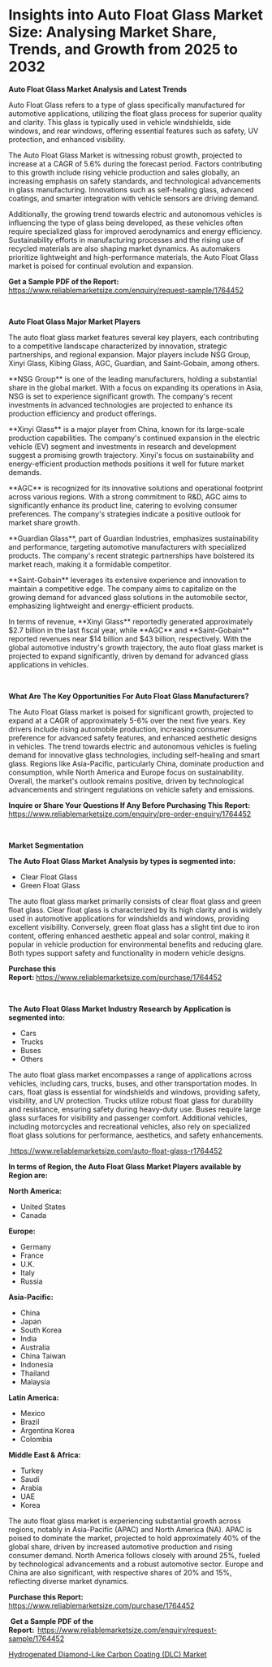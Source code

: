 <p><h1>Insights into Auto Float Glass Market Size: Analysing Market Share, Trends, and Growth from 2025 to 2032</h1></p><p><strong>Auto Float Glass Market Analysis and Latest Trends</strong></p>
<p><p>Auto Float Glass refers to a type of glass specifically manufactured for automotive applications, utilizing the float glass process for superior quality and clarity. This glass is typically used in vehicle windshields, side windows, and rear windows, offering essential features such as safety, UV protection, and enhanced visibility.</p><p>The Auto Float Glass Market is witnessing robust growth, projected to increase at a CAGR of 5.6% during the forecast period. Factors contributing to this growth include rising vehicle production and sales globally, an increasing emphasis on safety standards, and technological advancements in glass manufacturing. Innovations such as self-healing glass, advanced coatings, and smarter integration with vehicle sensors are driving demand.</p><p>Additionally, the growing trend towards electric and autonomous vehicles is influencing the type of glass being developed, as these vehicles often require specialized glass for improved aerodynamics and energy efficiency. Sustainability efforts in manufacturing processes and the rising use of recycled materials are also shaping market dynamics. As automakers prioritize lightweight and high-performance materials, the Auto Float Glass market is poised for continual evolution and expansion.</p></p>
<p><strong>Get a Sample PDF of the Report:&nbsp;</strong> <a href="https://www.reliablemarketsize.com/enquiry/request-sample/1764452?utm_campaign=3537&utm_medium=2&utm_source=Github&utm_content=ia&utm_term=03042025&utm_id=auto-float-glass">https://www.reliablemarketsize.com/enquiry/request-sample/1764452</a></p>
<p>&nbsp;</p>
<p><strong>Auto Float Glass Major Market Players</strong></p>
<p><p>The auto float glass market features several key players, each contributing to a competitive landscape characterized by innovation, strategic partnerships, and regional expansion. Major players include NSG Group, Xinyi Glass, Kibing Glass, AGC, Guardian, and Saint-Gobain, among others.</p><p>**NSG Group** is one of the leading manufacturers, holding a substantial share in the global market. With a focus on expanding its operations in Asia, NSG is set to experience significant growth. The company's recent investments in advanced technologies are projected to enhance its production efficiency and product offerings.</p><p>**Xinyi Glass** is a major player from China, known for its large-scale production capabilities. The company's continued expansion in the electric vehicle (EV) segment and investments in research and development suggest a promising growth trajectory. Xinyi's focus on sustainability and energy-efficient production methods positions it well for future market demands.</p><p>**AGC** is recognized for its innovative solutions and operational footprint across various regions. With a strong commitment to R&D, AGC aims to significantly enhance its product line, catering to evolving consumer preferences. The company's strategies indicate a positive outlook for market share growth.</p><p>**Guardian Glass**, part of Guardian Industries, emphasizes sustainability and performance, targeting automotive manufacturers with specialized products. The company's recent strategic partnerships have bolstered its market reach, making it a formidable competitor.</p><p>**Saint-Gobain** leverages its extensive experience and innovation to maintain a competitive edge. The company aims to capitalize on the growing demand for advanced glass solutions in the automobile sector, emphasizing lightweight and energy-efficient products.</p><p>In terms of revenue, **Xinyi Glass** reportedly generated approximately $2.7 billion in the last fiscal year, while **AGC** and **Saint-Gobain** reported revenues near $14 billion and $43 billion, respectively. With the global automotive industry's growth trajectory, the auto float glass market is projected to expand significantly, driven by demand for advanced glass applications in vehicles.</p></p>
<p>&nbsp;</p>
<p><strong>What Are The Key Opportunities For Auto Float Glass Manufacturers?</strong></p>
<p><p>The Auto Float Glass market is poised for significant growth, projected to expand at a CAGR of approximately 5-6% over the next five years. Key drivers include rising automobile production, increasing consumer preference for advanced safety features, and enhanced aesthetic designs in vehicles. The trend towards electric and autonomous vehicles is fueling demand for innovative glass technologies, including self-healing and smart glass. Regions like Asia-Pacific, particularly China, dominate production and consumption, while North America and Europe focus on sustainability. Overall, the market's outlook remains positive, driven by technological advancements and stringent regulations on vehicle safety and emissions.</p></p>
<p><strong>Inquire or Share Your Questions If Any Before Purchasing This Report:</strong> <a href="https://www.reliablemarketsize.com/enquiry/pre-order-enquiry/1764452?utm_campaign=3537&utm_medium=2&utm_source=Github&utm_content=ia&utm_term=03042025&utm_id=auto-float-glass">https://www.reliablemarketsize.com/enquiry/pre-order-enquiry/1764452</a></p>
<p>&nbsp;</p>
<p><strong>Market Segmentation</strong></p>
<p><strong>The Auto Float Glass Market Analysis by types is segmented into:</strong></p>
<p><ul><li>Clear Float Glass</li><li>Green Float Glass</li></ul></p>
<p><p>The auto float glass market primarily consists of clear float glass and green float glass. Clear float glass is characterized by its high clarity and is widely used in automotive applications for windshields and windows, providing excellent visibility. Conversely, green float glass has a slight tint due to iron content, offering enhanced aesthetic appeal and solar control, making it popular in vehicle production for environmental benefits and reducing glare. Both types support safety and functionality in modern vehicle designs.</p></p>
<p><strong>Purchase this Report:&nbsp;</strong><a href="https://www.reliablemarketsize.com/purchase/1764452?utm_campaign=3537&utm_medium=2&utm_source=Github&utm_content=ia&utm_term=03042025&utm_id=auto-float-glass">https://www.reliablemarketsize.com/purchase/1764452</a></p>
<p>&nbsp;</p>
<p><strong>The Auto Float Glass Market Industry Research by Application is segmented into:</strong></p>
<p><ul><li>Cars</li><li>Trucks</li><li>Buses</li><li>Others</li></ul></p>
<p><p>The auto float glass market encompasses a range of applications across vehicles, including cars, trucks, buses, and other transportation modes. In cars, float glass is essential for windshields and windows, providing safety, visibility, and UV protection. Trucks utilize robust float glass for durability and resistance, ensuring safety during heavy-duty use. Buses require large glass surfaces for visibility and passenger comfort. Additional vehicles, including motorcycles and recreational vehicles, also rely on specialized float glass solutions for performance, aesthetics, and safety enhancements.</p></p>
<p><a href="https://www.reliablemarketsize.com/auto-float-glass-r1764452?utm_campaign=3537&utm_medium=2&utm_source=Github&utm_content=ia&utm_term=03042025&utm_id=auto-float-glass">&nbsp;https://www.reliablemarketsize.com/auto-float-glass-r1764452</a></p>
<p><strong>In terms of Region, the Auto Float Glass Market Players available by Region are:</strong></p>
<p>
    <p> <strong> North America: </strong>
        <ul>
            <li>United States</li>
            <li>Canada</li>
        </ul>
        </p> 
    <p> <strong> Europe: </strong>
        <ul>
            <li>Germany</li>
            <li>France</li>
            <li>U.K.</li>
            <li>Italy</li>
            <li>Russia</li>
        </ul>
        </p> 
    <p> <strong> Asia-Pacific: </strong>
        <ul>
            <li>China</li>
            <li>Japan</li>
            <li>South Korea</li>
            <li>India</li>
            <li>Australia</li>
            <li>China Taiwan</li>
            <li>Indonesia</li>
            <li>Thailand</li>
            <li>Malaysia</li>
        </ul>
        </p> 
    <p> <strong> Latin America: </strong>
        <ul>
            <li>Mexico</li>
            <li>Brazil</li>
            <li>Argentina Korea</li>
            <li>Colombia</li>
        </ul>
        </p> 
    <p> <strong> Middle East & Africa: </strong>
        <ul>
            <li>Turkey</li>
            <li>Saudi</li>
            <li>Arabia</li>
            <li>UAE</li>
            <li>Korea</li>
        </ul>
    </p>
    </p>
<p><p>The auto float glass market is experiencing substantial growth across regions, notably in Asia-Pacific (APAC) and North America (NA). APAC is poised to dominate the market, projected to hold approximately 40% of the global share, driven by increased automotive production and rising consumer demand. North America follows closely with around 25%, fueled by technological advancements and a robust automotive sector. Europe and China are also significant, with respective shares of 20% and 15%, reflecting diverse market dynamics.</p></p>
<p><strong>Purchase this Report: </strong><a href="https://www.reliablemarketsize.com/purchase/1764452?utm_campaign=3537&utm_medium=2&utm_source=Github&utm_content=ia&utm_term=03042025&utm_id=auto-float-glass">https://www.reliablemarketsize.com/purchase/1764452</a></p>
<p>&nbsp;<strong>Get a Sample PDF of the Report:&nbsp;&nbsp;</strong><a href="https://www.reliablemarketsize.com/enquiry/request-sample/1764452?utm_campaign=3537&utm_medium=2&utm_source=Github&utm_content=ia&utm_term=03042025&utm_id=auto-float-glass">https://www.reliablemarketsize.com/enquiry/request-sample/1764452</a></p>
<p><strong></strong></p>
<p><p><a href="https://github.com/naulasulakr0/Market-Research-Report-List-1/blob/main/hydrogenated-diamond-like-carbon-coating-dlc-market.md?utm_campaign=3537&utm_medium=2&utm_source=Github&utm_content=ia&utm_term=03042025&utm_id=auto-float-glass">Hydrogenated Diamond-Like Carbon Coating (DLC) Market</a></p></p>